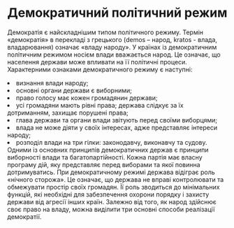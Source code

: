 # Демократичний політичний режим

Демократія є найскладнішим типом політичного режиму. Термін «демократія» в перекладі
з грецького (demos – народ, kratos - влада, владарювання) означає «владу народу».
У країнах із демократичним політичним режимом носієм влади вважається народ. Це
означає, що населення держави може впливати на її політичні процеси.    
Характерними ознаками демократичного режиму є наступні:
<li> визнання влади народу;</li>
<li> основні органи держави є виборними;</li>
<li>право голосу має кожен громадянин держави;</li>
<li>усі громадяни мають рівні права; держава слідкує за їх дотриманням, захищає порушені
права;</li>
<li>глава держави та органи влади звітують перед своїми виборцями;</li>
<li>влада не може діяти у своїх інтересах, адже представляє інтереси народу;</li>
<li>розподіл влади на три гілки: законодавчу, виконавчу та судову.</li>
Одними із основних принципів демократичних держав є принципи виборності влади та
багатопартійності. Кожна партія має власну програму дій, яку представляє перед
виборами та якої повинна дотримуватись.     
При демократичному режимі держава відіграє роль «нічного сторожа». Це означає, що
держава не вправі контролювати та обмежувати простір своїх громадян. Її роль зводиться
до мінімальних функцій, які необхідні для забезпечення охорони порядку і захисту
держави від агресії інших країн.        
Залежно від того, як народ здійснює своє право на владу, можна виділити три основні
способи реалізації демократії.      